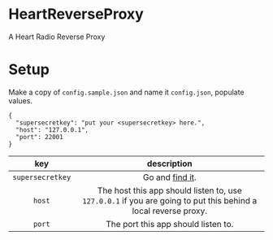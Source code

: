 # HeartReverseProxy
A Heart Radio Reverse Proxy

# Setup
Make a copy of `config.sample.json` and name it `config.json`, populate values.

```
{
  "supersecretkey": "put your <supersecretkey> here.",
  "host": "127.0.0.1",
  "port": 22001
}
```

| key | description |
|:---:|:-----------:|
| `supersecretkey` | Go and [find it](https://play.google.com/store/apps/details?id=com.thisisglobal.player.heart). |
| `host` | The host this app should listen to, use `127.0.0.1` if you are going to put this behind a local reverse proxy. |
| `port` | The port this app should listen to. |

